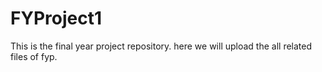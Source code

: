 # FYProject1
This is the final year project repository. here we will upload the all related files of fyp.
